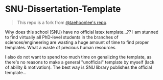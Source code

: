 # SNU-Dissertation-Template

> This repo is a fork from [@taehoonlee's repo](https://github.com/taehoonlee/snu-dissertation-template).

Why does this school (SNU) have no official latex template...?? I am stunned to find virtually all PhD-level students in the branches of sciences/engineering are wasting a huge amount of time to find proper templates. What a waste of precious human resources.

I also do not want to spend too much time on genalizing the template, as there's no reasons to make a general "unofficial" template by myself (lack of ability & motivation). The best way is SNU library publishes the official template...

